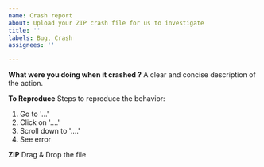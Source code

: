 ```yaml
---
name: Crash report
about: Upload your ZIP crash file for us to investigate
title: ''
labels: Bug, Crash
assignees: ''

---
```


**What were you doing when it crashed ?**
A clear and concise description of the action.

**To Reproduce**
Steps to reproduce the behavior:
1. Go to '...'
2. Click on '....'
3. Scroll down to '....'
4. See error

**ZIP**
Drag & Drop the file
